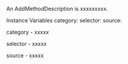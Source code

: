 An AddMethodDescription is xxxxxxxxx.Instance Variables	category:		<Object>	selector:		<Object>	source:		<Object>category	- xxxxxselector	- xxxxxsource	- xxxxx